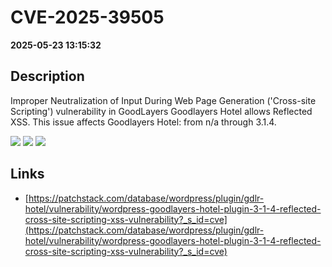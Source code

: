 # CVE-2025-39505

**2025-05-23 13:15:32**

## Description
Improper Neutralization of Input During Web Page Generation ('Cross-site Scripting') vulnerability in GoodLayers Goodlayers Hotel allows Reflected XSS. This issue affects Goodlayers Hotel: from n/a through 3.1.4.

![](https://img.shields.io/static/v1?label=Score&message=7.1&color=red)
![](https://img.shields.io/static/v1?label=Severity&message=HIGH&color=red)
![](https://img.shields.io/static/v1?label=CWE&message=XSS&color=green)

## Links
- [https://patchstack.com/database/wordpress/plugin/gdlr-hotel/vulnerability/wordpress-goodlayers-hotel-plugin-3-1-4-reflected-cross-site-scripting-xss-vulnerability?_s_id=cve](https://patchstack.com/database/wordpress/plugin/gdlr-hotel/vulnerability/wordpress-goodlayers-hotel-plugin-3-1-4-reflected-cross-site-scripting-xss-vulnerability?_s_id=cve)
